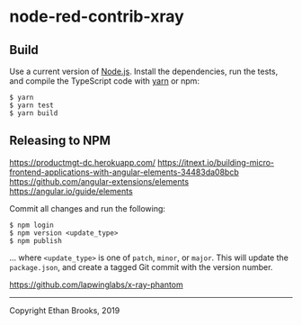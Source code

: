 # node-red-contrib-xray

## Build

Use a current version of [Node.js](https://nodejs.org/en/). Install the dependencies, run the tests, and compile the TypeScript code with [yarn](https://yarnpkg.com/lang/en/) or npm:

```shell
$ yarn
$ yarn test
$ yarn build
```

## Releasing to NPM
https://productmgt-dc.herokuapp.com/
https://itnext.io/building-micro-frontend-applications-with-angular-elements-34483da08bcb
https://github.com/angular-extensions/elements
https://angular.io/guide/elements

Commit all changes and run the following:

```shell
$ npm login
$ npm version <update_type>
$ npm publish
```

… where `<update_type>` is one of `patch`, `minor`, or `major`. This will update the `package.json`, and create a tagged Git commit with the version number.

https://github.com/lapwinglabs/x-ray-phantom
- - -

Copyright Ethan Brooks, 2019

